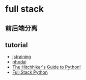 ﻿# full stack

## 前后端分离

## tutorial

- [jstraining](https://github.com/ruanyf/jstraining)
- [phodal](https://github.com/phodal)
- [The Hitchhiker's Guide to Python!](http://docs.python-guide.org)
- [Full Stack Python](http://www.fullstackpython.com)
